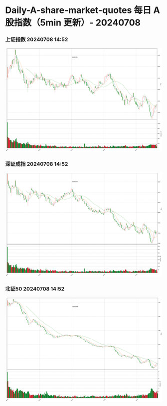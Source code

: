 
# Daily-A-share-market-quotes 每日 A 股指数（5min 更新）- 20240708

### 上证指数 20240708 14:52
![](./fig/2024/7/20240708-sh000001.png)

### 深证成指 20240708 14:52
![](./fig/2024/7/20240708-sz399001.png)

### 北证50 20240708 14:52
![](./fig/2024/7/20240708-bj899050.png)
